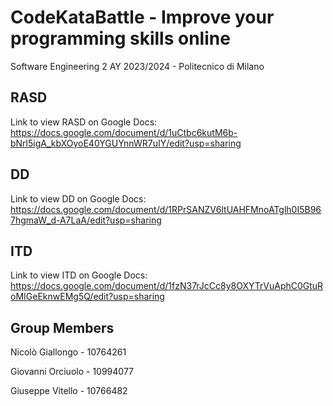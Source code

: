 # CodeKataBattle - Improve your programming skills online

Software Engineering 2 AY 2023/2024 - Politecnico di Milano

## RASD

Link to view RASD on Google Docs: https://docs.google.com/document/d/1uCtbc6kutM6b-bNrl5igA_kbXOyoE40YGUYnnWR7uIY/edit?usp=sharing

## DD

Link to view DD on Google Docs: https://docs.google.com/document/d/1RPrSANZV6ltUAHFMnoATglh0I5B967hgmaW_d-A7LaA/edit?usp=sharing

## ITD

Link to view ITD on Google Docs: https://docs.google.com/document/d/1fzN37rJcCc8y8OXYTrVuAphC0GtuRoMIGeEknwEMg5Q/edit?usp=sharing

## Group Members

Nicolò Giallongo - 10764261

Giovanni Orciuolo - 10994077

Giuseppe Vitello - 10766482
